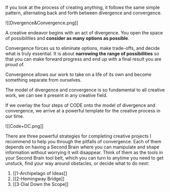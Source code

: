 If you look at the process of creating anything, it follows the same simple pattern, alternating back and forth between divergence and convergence.

![[Divergence&Convergence.png]]

A creative endeavor begins with an act of divergence. You open the space of possibilities and **consider as many options as possible**.

Convergence forces us to eliminate options, make trade-offs, and decide what is truly essential.
It is about **narrowing the range of possibilities** so that you can make forward progress and end up with a final result you are proud of.

Convergence allows our work to take on a life of its own and become something separate from ourselves.

The model of divergence and convergence is so fundamental to all creative work, we can see it present in any creative field.

If we overlay the four steps of CODE onto the model of divergence and convergence, we arrive at a powerful template for the creative process in our time.

![[Code+DC.png]]

There are three powerful strategies for completing creative projects I recommend to help you through the pitfalls of convergence.
Each of them depends on having a Second Brain where you can manipulate and shape information without worrying it will disappear.
Think of them as the tools in your Second Brain tool belt, which you can turn to anytime you need to get unstuck, find your way around obstacles, or decide what to do next:

1. [[1-Archipelago of Ideas]]
2. [[2-Hemingway Bridge]]
3. [[3-Dial Down the Scope]]